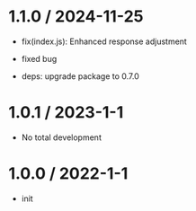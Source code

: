
1.1.0 / 2024-11-25
==================

  * fix(index.js): Enhanced response adjustment
  * fixed bug

  * deps: upgrade package to 0.7.0

1.0.1 / 2023-1-1
==================

  * No total development

1.0.0 / 2022-1-1
==================

  * init
  